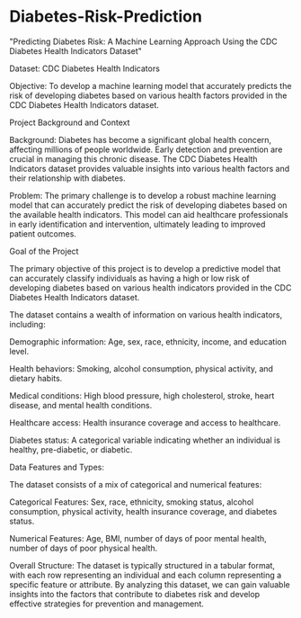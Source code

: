 # Diabetes-Risk-Prediction
"Predicting Diabetes Risk: A Machine Learning Approach Using the CDC Diabetes Health Indicators Dataset"

Dataset: CDC Diabetes Health Indicators

Objective:
To develop a machine learning model that accurately predicts the risk of developing diabetes based on various health factors provided in the CDC Diabetes Health Indicators dataset.

Project Background and Context

Background:
Diabetes has become a significant global health concern, affecting millions of people worldwide. Early detection and prevention are crucial in managing this chronic disease. The CDC Diabetes Health Indicators dataset provides valuable insights into various health factors and their relationship with diabetes.

Problem:
The primary challenge is to develop a robust machine learning model that can accurately predict the risk of developing diabetes based on the available health indicators. This model can aid healthcare professionals in early identification and intervention, ultimately leading to improved patient outcomes.

Goal of the Project

The primary objective of this project is to develop a predictive model that can accurately classify individuals as having a high or low risk of developing diabetes based on various health indicators provided in the CDC Diabetes Health Indicators dataset.

The dataset contains a wealth of information on various health indicators, including:

Demographic information: Age, sex, race, ethnicity, income, and education level.

Health behaviors: Smoking, alcohol consumption, physical activity, and dietary habits.

Medical conditions: High blood pressure, high cholesterol, stroke, heart disease, and mental health conditions.

Healthcare access: Health insurance coverage and access to healthcare.

Diabetes status: A categorical variable indicating whether an individual is healthy, pre-diabetic, or diabetic.

Data Features and Types:

The dataset consists of a mix of categorical and numerical features:

Categorical Features: Sex, race, ethnicity, smoking status, alcohol consumption, physical activity, health insurance coverage, and diabetes status.

Numerical Features: Age, BMI, number of days of poor mental health, number of days of poor physical health.

Overall Structure:
The dataset is typically structured in a tabular format, with each row representing an individual and each column representing a specific feature or attribute.
By analyzing this dataset, we can gain valuable insights into the factors that contribute to diabetes risk and develop effective strategies for prevention and management.







